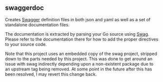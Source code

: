 ## swaggerdoc

Creates [Swagger](https://swagger.io) definition files in both json and yaml
as well as a set of standalone documentation files.

The documentation is extracted by parsing your Go source using
[Swag](https://github.com/swaggo/swag). Please refer to the documentation
there for how to add the proper directives to your source code.

Note that this project uses an embedded copy of the swag project, stripped
down to the parts needed by this project. This was done to get around an
issue with swag indirectly depending upon a non-existent package due to an
upstream tag being removed. At some point in the future after this has been
resolved, I may revert this change back.
